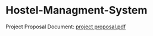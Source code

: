 # Hostel-Managment-System

Project Proposal Document: [project proposal.pdf](https://github.com/Hezron26/Hostel-Managment-System/files/10720946/project.proposal.pdf)
